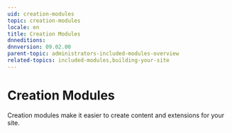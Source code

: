 ```yaml
---
uid: creation-modules
topic: creation-modules
locale: en
title: Creation Modules
dnneditions: 
dnnversion: 09.02.00
parent-topic: administrators-included-modules-overview
related-topics: included-modules,building-your-site
---
```


# Creation Modules

Creation modules make it easier to create content and extensions for your site.